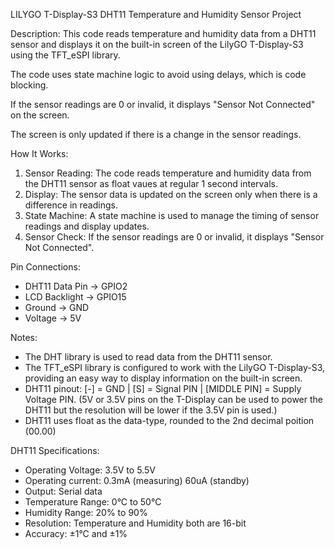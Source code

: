  LILYGO T-Display-S3 DHT11 Temperature and Humidity Sensor Project

 Description:
   This code reads temperature and humidity data from a DHT11 sensor and displays it on the built-in
   screen of the LilyGO T-Display-S3 using the TFT_eSPI library.
   
   The code uses state machine logic to avoid using delays, which is code blocking.
   
   If the sensor readings are 0 or invalid, it displays "Sensor Not Connected" on the screen.
   
   The screen is only updated if there is a change in the sensor readings.

 How It Works:
   1. Sensor Reading: The code reads temperature and humidity data from the DHT11 sensor as float vaues
    at regular 1 second intervals.
   2. Display: The sensor data is updated on the screen only when there is a difference in readings.
   3. State Machine: A state machine is used to manage the timing of sensor readings and display updates.
   4. Sensor Check: If the sensor readings are 0 or invalid, it displays "Sensor Not Connected".

 Pin Connections:
   - DHT11 Data Pin -> GPIO2 
   - LCD Backlight  -> GPIO15
   - Ground         -> GND
   - Voltage        -> 5V

 Notes:
   - The DHT library is used to read data from the DHT11 sensor.
   - The TFT_eSPI library is configured to work with the LilyGO T-Display-S3, providing an easy way to
      display information on the built-in screen.
   - DHT11 pinout: [-] = GND | [S] = Signal PIN | [MIDDLE PIN] = Supply Voltage PIN.
      (5V or 3.5V pins on the T-Display can be used to power the DHT11 but the resolution will be lower
       if the 3.5V pin is used.)
   - DHT11 uses float as the data-type, rounded to the 2nd decimal poition (00.00)
 
 DHT11 Specifications:
   - Operating Voltage: 3.5V to 5.5V
   - Operating current: 0.3mA (measuring) 60uA (standby)
   - Output: Serial data
   - Temperature Range: 0°C to 50°C
   - Humidity Range: 20% to 90%
   - Resolution: Temperature and Humidity both are 16-bit
   - Accuracy: ±1°C and ±1%
